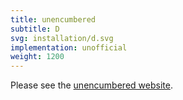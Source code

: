 ```yaml
---
title: unencumbered
subtitle: D
svg: installation/d.svg
implementation: unofficial
weight: 1200
---
```


Please see the [unencumbered website](https://github.com/atilaneves/unencumbered).
